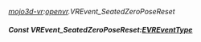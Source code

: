 _[mojo3d-vr](../../modules/mojo3d-vr/mojo3d-vr-module.md):[openvr](openvr:).VREvent\_SeatedZeroPoseReset_
##### Const VREvent\_SeatedZeroPoseReset:[EVREventType](../../modules/mojo3d-vr/openvr-evreventtype.md)
